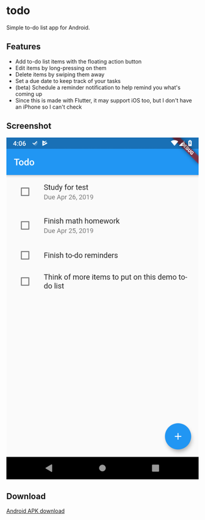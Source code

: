 # todo

Simple to-do list app for Android.

## Features
- Add to-do list items with the floating action button
- Edit items by long-pressing on them
- Delete items by swiping them away
- Set a due date to keep track of your tasks
- (beta) Schedule a reminder notification to help remind you what's coming up
- Since this is made with Flutter, it may support iOS too, but I don't have an iPhone so I can't check

## Screenshot
![](screenshot.png)

## Download
[Android APK download](https://github.com/dkter/todo/releases/download/1.1/todo.apk)
